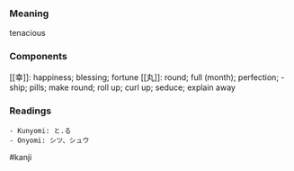 ### Meaning

tenacious

### Components

[[幸]]: happiness; blessing; fortune [[丸]]: round; full (month); perfection; -ship; pills; make round; roll up; curl up; seduce; explain away

### Readings

```
- Kunyomi: と.る
- Onyomi: シツ、シュウ
```

#kanji